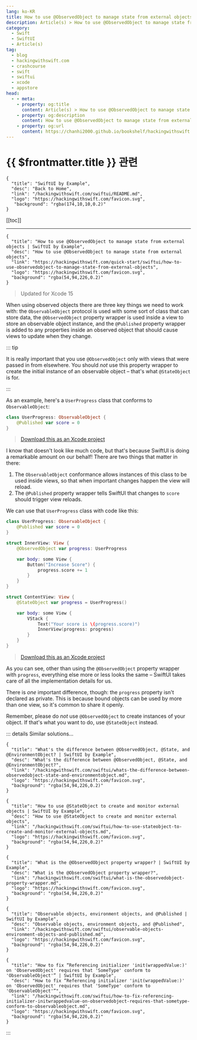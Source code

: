 ```yaml
---
lang: ko-KR
title: How to use @ObservedObject to manage state from external objects
description: Article(s) > How to use @ObservedObject to manage state from external objects
category:
  - Swift
  - SwiftUI
  - Article(s)
tag: 
  - blog
  - hackingwithswift.com
  - crashcourse
  - swift
  - swiftui
  - xcode
  - appstore
head:
  - - meta:
    - property: og:title
      content: Article(s) > How to use @ObservedObject to manage state from external objects
    - property: og:description
      content: How to use @ObservedObject to manage state from external objects
    - property: og:url
      content: https://chanhi2000.github.io/bookshelf/hackingwithswift.com/swiftui/how-to-use-observedobject-to-manage-state-from-external-objects.html
---
```


# {{ $frontmatter.title }} 관련

```component VPCard
{
  "title": "SwiftUI by Example",
  "desc": "Back to Home",
  "link": "/hackingwithswift.com/swiftui/README.md",
  "logo": "https://hackingwithswift.com/favicon.svg",
   "background": "rgba(174,10,10,0.2)"
}
```

[[toc]]

---

```component VPCard
{
  "title": "How to use @ObservedObject to manage state from external objects | SwiftUI by Example",
  "desc": "How to use @ObservedObject to manage state from external objects",
  "link": "https://hackingwithswift.com/quick-start/swiftui/how-to-use-observedobject-to-manage-state-from-external-objects",
  "logo": "https://hackingwithswift.com/favicon.svg",
  "background": "rgba(54,94,226,0.2)"
}
```

> Updated for Xcode 15

When using observed objects there are three key things we need to work with: the `ObservableObject` protocol is used with some sort of class that can store data, the `@ObservedObject` property wrapper is used inside a view to store an observable object instance, and the `@Published` property wrapper is added to any properties inside an observed object that should cause views to update when they change.

::: tip

It is really important that you use `@ObservedObject` only with views that were passed in from elsewhere. You should *not* use this property wrapper to create the initial instance of an observable object – that's what `@StateObject` is for.

:::

As an example, here's a `UserProgress` class that conforms to `ObservableObject`:

```swift
class UserProgress: ObservableObject {
    @Published var score = 0
}
```

> [<FontIcon icon="fas fa-file-zipper"/>Download this as an Xcode project](https://hackingwithswift.com/files/projects/swiftui/how-to-use-observedobject-to-manage-state-from-external-objects-1.zip)

<VidStack src="https://hackingwithswift.com/img/books/quick-start/swiftui/how-to-use-observedobject-to-manage-state-from-external-objects-1~dark.mp4" />

I know that doesn't look like much code, but that's because SwiftUI is doing a remarkable amount on our behalf! There are two things that matter in there:

1. The `ObservableObject` conformance allows instances of this class to be used inside views, so that when important changes happen the view will reload.
2. The `@Published` property wrapper tells SwiftUI that changes to `score` should trigger view reloads.

We can use that `UserProgress` class with code like this:

```swift
class UserProgress: ObservableObject {
    @Published var score = 0
}

struct InnerView: View {
    @ObservedObject var progress: UserProgress

    var body: some View {
        Button("Increase Score") {
            progress.score += 1
        }
    }
}

struct ContentView: View {
    @StateObject var progress = UserProgress()

    var body: some View {
        VStack {
            Text("Your score is \(progress.score)")
            InnerView(progress: progress)
        }
    }
}
```

> [<FontIcon icon="fas fa-file-zipper"/>Download this as an Xcode project](https://hackingwithswift.com/files/projects/swiftui/how-to-use-observedobject-to-manage-state-from-external-objects-1.zip)

<VidStack src="https://hackingwithswift.com/img/books/quick-start/swiftui/how-to-use-observedobject-to-manage-state-from-external-objects-1~dark.mp4" />

As you can see, other than using the `@ObservedObject` property wrapper with `progress`, everything else more or less looks the same – SwiftUI takes care of all the implementation details for us.

There is *one* important difference, though: the `progress` property isn't declared as private. This is because bound objects can be used by more than one view, so it's common to share it openly.

Remember, please do *not* use `@ObservedObject` to create instances of your object. If that's what you want to do, use `@StateObject` instead.

::: details Similar solutions…

```component VPCard
{
  "title": "What's the difference between @ObservedObject, @State, and @EnvironmentObject? | SwiftUI by Example",
  "desc": "What's the difference between @ObservedObject, @State, and @EnvironmentObject?",
  "link": "/hackingwithswift.com/swiftui/whats-the-difference-between-observedobject-state-and-environmentobject.md",
  "logo": "https://hackingwithswift.com/favicon.svg",
  "background": "rgba(54,94,226,0.2)"
}
```

```component VPCard
{
  "title": "How to use @StateObject to create and monitor external objects | SwiftUI by Example",
  "desc": "How to use @StateObject to create and monitor external objects",
  "link": "/hackingwithswift.com/swiftui/how-to-use-stateobject-to-create-and-monitor-external-objects.md",
  "logo": "https://hackingwithswift.com/favicon.svg",
  "background": "rgba(54,94,226,0.2)"
}
```

```component VPCard
{
  "title": "What is the @ObservedObject property wrapper? | SwiftUI by Example",
  "desc": "What is the @ObservedObject property wrapper?",
  "link": "/hackingwithswift.com/swiftui/what-is-the-observedobject-property-wrapper.md",
  "logo": "https://hackingwithswift.com/favicon.svg",
  "background": "rgba(54,94,226,0.2)"
}
```

```component VPCard
{
  "title": "Observable objects, environment objects, and @Published | SwiftUI by Example",
  "desc": "Observable objects, environment objects, and @Published",
  "link": "/hackingwithswift.com/swiftui/observable-objects-environment-objects-and-published.md",
  "logo": "https://hackingwithswift.com/favicon.svg",
  "background": "rgba(54,94,226,0.2)"
}
```

```component VPCard  
{
  "title": "How to fix “Referencing initializer 'init(wrappedValue:)' on 'ObservedObject' requires that 'SomeType' conform to 'ObservableObject'” | SwiftUI by Example",
  "desc": "How to fix “Referencing initializer 'init(wrappedValue:)' on 'ObservedObject' requires that 'SomeType' conform to 'ObservableObject'”",
  "link": "/hackingwithswift.com/swiftui/how-to-fix-referencing-initializer-initwrappedvalue-on-observedobject-requires-that-sometype-conform-to-observableobject.md",
  "logo": "https://hackingwithswift.com/favicon.svg",
  "background": "rgba(54,94,226,0.2)"
}
```

:::

